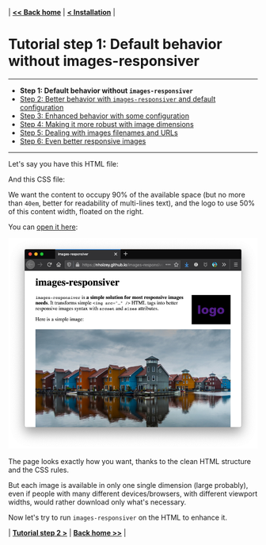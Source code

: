 | **[<< Back home](/images-responsiver/#documentation)** | **[< Installation](/images-responsiver/installation.html)** |

# Tutorial step 1: Default behavior without images-responsiver

---

- **Step 1: Default behavior without `images-responsiver`**
- [Step 2: Better behavior with `images-responsiver` and default configuration](https://nhoizey.github.io/images-responsiver/tutorial-02-images-responsiver-default.html)
- [Step 3: Enhanced behavior with some configuration](https://nhoizey.github.io/images-responsiver/tutorial-03-images-responsiver-simple-configuration.html)
- [Step 4: Making it more robust with image dimensions](https://nhoizey.github.io/images-responsiver/tutorial-04-images-dimensions.html)
- [Step 5: Dealing with images filenames and URLs](https://nhoizey.github.io/images-responsiver/tutorial-05-images-urls.html)
- [Step 6: Even better responsive images](https://nhoizey.github.io/images-responsiver/tutorial-06-even-better-responsive-images.html)

---

Let's say you have this HTML file:

<script src="https://gist-it.appspot.com/github/nhoizey/images-responsiver/raw/main/docs/examples/01-without-images-responsiver/page.html?footer=minimal"></script>

And this CSS file:

<script src="https://gist-it.appspot.com/github/nhoizey/images-responsiver/raw/main/docs/examples/01-without-images-responsiver/styles.css?footer=minimal"></script>

We want the content to occupy 90% of the available space (but no more than `40em`, better for readability of multi-lines text), and the logo to use 50% of this content width, floated on the right.

You can [open it here](https://nhoizey.github.io/images-responsiver/examples/01-without-images-responsiver/page.html):

![A screenshot of the example page](example-screenshot.png)

The page looks exactly how you want, thanks to the clean HTML structure and the CSS rules.

But each image is available in only one single dimension (large probably), even if people with many different devices/browsers, with different viewport widths, would rather download only what's necessary.

Now let's try to run `images-responsiver` on the HTML to enhance it.

| **[Tutorial step 2 >](/images-responsiver/tutorial-02-images-responsiver-default.html)** | **[Back home >>](/images-responsiver/#documentation)** |
